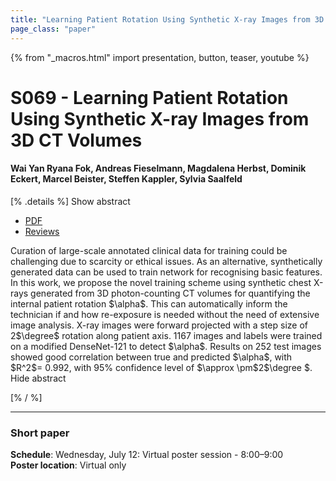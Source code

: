 ```yaml
---
title: "Learning Patient Rotation Using Synthetic X-ray Images from 3D CT Volumes"
page_class: "paper"
---
```


{% from "_macros.html" import presentation, button, teaser, youtube %}

# S069 - Learning Patient Rotation Using Synthetic X-ray Images from 3D CT Volumes

#### Wai Yan Ryana Fok, Andreas Fieselmann, Magdalena Herbst, Dominik Eckert, Marcel Beister, Steffen Kappler, Sylvia Saalfeld


[% .details %]
<a class="toggle_visibility" data-selector=".abstract" data-level="3">Show abstract</a>
- <a href="https://openreview.net/pdf?id=rE5kyC31IXQ">PDF</a>
- <a href="https://openreview.net/forum?id=rE5kyC31IXQ">Reviews</a>

<p>
    <span class="abstract">
        Curation of large-scale annotated clinical data for training could be challenging due to scarcity or ethical issues. As an alternative, synthetically generated data can be used to train network for recognising basic features. In this work, we propose the novel training scheme using synthetic chest X-rays generated from 3D photon-counting CT volumes for quantifying the internal patient rotation $\alpha$. This can automatically inform the technician if and how re-exposure is needed without the need of extensive image analysis. X-ray images were forward projected with a step size of 2$\degree$ rotation along patient axis. 1167 images and labels were trained on a modified DenseNet-121 to detect $\alpha$. Results on 252 test images showed good correlation between true and predicted $\alpha$, with $R^2$= 0.992, with 95% confidence level of $\approx \pm$2$\degree $. 
        <br>
        <span class="actions"><a class="toggle_visibility" data-level="2">Hide abstract</a></span>
    </span>
</p>
[% / %]

---


### Short paper

**Schedule**: Wednesday, July 12: Virtual poster session - 8:00–9:00<br>
**Poster location**: Virtual only

